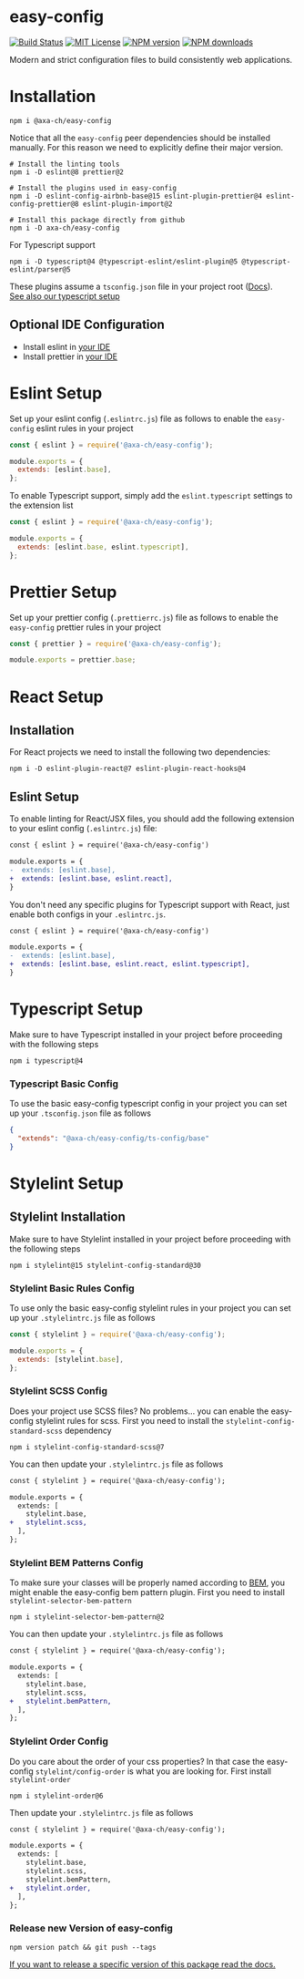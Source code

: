 # easy-config

[![Build Status][ci-image]][ci-url]
[![MIT License][license-image]][license-url]
[![NPM version][npm-version-image]][npm-url]
[![NPM downloads][npm-downloads-image]][npm-url]

Modern and strict configuration files to build consistently web applications.

# Installation

```shell
npm i @axa-ch/easy-config
```

Notice that all the `easy-config` peer dependencies should be installed manually. For this reason we need to explicitly define their major version.

```shell
# Install the linting tools
npm i -D eslint@8 prettier@2

# Install the plugins used in easy-config
npm i -D eslint-config-airbnb-base@15 eslint-plugin-prettier@4 eslint-config-prettier@8 eslint-plugin-import@2

# Install this package directly from github
npm i -D axa-ch/easy-config
```

For Typescript support

```shell
npm i -D typescript@4 @typescript-eslint/eslint-plugin@5 @typescript-eslint/parser@5
```

These plugins assume a `tsconfig.json` file in your project root ([Docs](https://www.typescriptlang.org/docs/handbook/tsconfig-json.html)).
<br/>
[See also our typescript setup](https://github.com/axa-ch/easy-config#typescript-setup)

## Optional IDE Configuration

- Install eslint in [your IDE](https://eslint.org/docs/user-guide/integrations)
- Install prettier in [your IDE](https://prettier.io/docs/en/editors.html)

# Eslint Setup

Set up your eslint config (`.eslintrc.js`) file as follows to enable the `easy-config` eslint rules in your project

```js
const { eslint } = require('@axa-ch/easy-config');

module.exports = {
  extends: [eslint.base],
};
```

To enable Typescript support, simply add the `eslint.typescript` settings to the extension list

```js
const { eslint } = require('@axa-ch/easy-config');

module.exports = {
  extends: [eslint.base, eslint.typescript],
};
```

# Prettier Setup

Set up your prettier config (`.prettierrc.js`) file as follows to enable the `easy-config` prettier rules in your project

```js
const { prettier } = require('@axa-ch/easy-config');

module.exports = prettier.base;
```

# React Setup

## Installation

For React projects we need to install the following two dependencies:

```shell
npm i -D eslint-plugin-react@7 eslint-plugin-react-hooks@4
```

## Eslint Setup

To enable linting for React/JSX files, you should add the following extension to your eslint config (`.eslintrc.js`) file:

```diff
const { eslint } = require('@axa-ch/easy-config')

module.exports = {
-  extends: [eslint.base],
+  extends: [eslint.base, eslint.react],
}
```

You don't need any specific plugins for Typescript support with React, just enable both configs in your `.eslintrc.js`.

```diff
const { eslint } = require('@axa-ch/easy-config')

module.exports = {
-  extends: [eslint.base],
+  extends: [eslint.base, eslint.react, eslint.typescript],
}
```

# Typescript Setup

Make sure to have Typescript installed in your project before proceeding with the following steps

```shell
npm i typescript@4
```

### Typescript Basic Config

To use the basic easy-config typescript config in your project you can set up your `.tsconfig.json` file as follows

```json
{
  "extends": "@axa-ch/easy-config/ts-config/base"
}
```

# Stylelint Setup

## Stylelint Installation

Make sure to have Stylelint installed in your project before proceeding with the following steps

```shell
npm i stylelint@15 stylelint-config-standard@30
```

### Stylelint Basic Rules Config

To use only the basic easy-config stylelint rules in your project you can set up your `.stylelintrc.js` file as follows

```js
const { stylelint } = require('@axa-ch/easy-config');

module.exports = {
  extends: [stylelint.base],
};
```

### Stylelint SCSS Config

Does your project use SCSS files? No problems... you can enable the easy-config stylelint rules for scss.
First you need to install the `stylelint-config-standard-scss` dependency

```shell
npm i stylelint-config-standard-scss@7
```

You can then update your `.stylelintrc.js` file as follows

```diff
const { stylelint } = require('@axa-ch/easy-config');

module.exports = {
  extends: [
    stylelint.base,
+   stylelint.scss,
  ],
};
```

### Stylelint BEM Patterns Config

To make sure your classes will be properly named according to [BEM](http://getbem.com/), you might enable the easy-config bem pattern plugin.
First you need to install `stylelint-selector-bem-pattern`

```shell
npm i stylelint-selector-bem-pattern@2
```

You can then update your `.stylelintrc.js` file as follows

```diff
const { stylelint } = require('@axa-ch/easy-config');

module.exports = {
  extends: [
    stylelint.base,
    stylelint.scss,
+   stylelint.bemPattern,
  ],
};
```

### Stylelint Order Config

Do you care about the order of your css properties? In that case the easy-config `stylelint/config-order` is what you are looking for.
First install `stylelint-order`

```shell
npm i stylelint-order@6
```

Then update your `.stylelintrc.js` file as follows

```diff
const { stylelint } = require('@axa-ch/easy-config');

module.exports = {
  extends: [
    stylelint.base,
    stylelint.scss,
    stylelint.bemPattern,
+   stylelint.order,
  ],
};
```

### Release new Version of easy-config

```shell
npm version patch && git push --tags
```

[If you want to release a specific version of this package read the docs.](https://docs.npmjs.com/cli/v8/commands/npm-version)

[ci-image]: https://img.shields.io/github/actions/workflow/status/axa-ch/easy-config/ci.yml?style=flat-square&branch=main
[ci-url]: https://github.com/axa-ch/easy-config/actions
[license-image]: http://img.shields.io/badge/license-MIT-000000.svg?style=flat-square
[license-url]: LICENSE
[npm-version-image]: https://img.shields.io/npm/v/@axa-ch/easy-config.svg?style=flat-square
[npm-downloads-image]: https://img.shields.io/npm/dm/@axa-ch/easy-config.svg?style=flat-square
[npm-url]: https://npmjs.org/package/@axa-ch/easy-config
